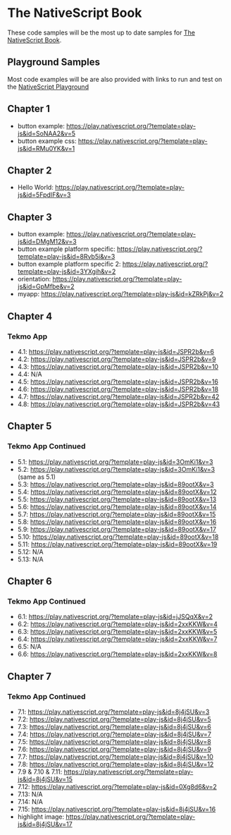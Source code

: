 # The NativeScript Book
These code samples will be the most up to date samples for [The NativeScript Book](https://www.nativescript.org/get-the-nativescript-book).

## Playground Samples
Most code examples will be are also provided with links to run and test on the [NativeScript Playground](https://play.nativescript.org/)

## Chapter 1
- button example: https://play.nativescript.org/?template=play-js&id=SoNAA2&v=5
- button example css: https://play.nativescript.org/?template=play-js&id=RMu0YK&v=1

## Chapter 2
- Hello World: https://play.nativescript.org/?template=play-js&id=5FpdIF&v=3

## Chapter 3
- button example: https://play.nativescript.org/?template=play-js&id=DMgM12&v=3
- button example platform specific: https://play.nativescript.org/?template=play-js&id=8Rvb5i&v=3
- button example platform specific 2: https://play.nativescript.org/?template=play-js&id=3YXgih&v=2
- orientation: https://play.nativescript.org/?template=play-js&id=GpMfbe&v=2
- myapp: https://play.nativescript.org/?template=play-js&id=kZRkPj&v=2

## Chapter 4
### Tekmo App
- 4.1: https://play.nativescript.org/?template=play-js&id=JSPR2b&v=6
- 4.2: https://play.nativescript.org/?template=play-js&id=JSPR2b&v=9
- 4.3: https://play.nativescript.org/?template=play-js&id=JSPR2b&v=10
- 4.4: N/A
- 4.5: https://play.nativescript.org/?template=play-js&id=JSPR2b&v=16
- 4.6: https://play.nativescript.org/?template=play-js&id=JSPR2b&v=18
- 4.7: https://play.nativescript.org/?template=play-js&id=JSPR2b&v=42
- 4.8: https://play.nativescript.org/?template=play-js&id=JSPR2b&v=43

## Chapter 5
### Tekmo App Continued
- 5.1: https://play.nativescript.org/?template=play-js&id=3OmKi1&v=3
- 5.2: https://play.nativescript.org/?template=play-js&id=3OmKi1&v=3 (same as 5.1)
- 5.3: https://play.nativescript.org/?template=play-js&id=89ootX&v=3
- 5.4: https://play.nativescript.org/?template=play-js&id=89ootX&v=12
- 5.5: https://play.nativescript.org/?template=play-js&id=89ootX&v=13
- 5.6: https://play.nativescript.org/?template=play-js&id=89ootX&v=14
- 5.7: https://play.nativescript.org/?template=play-js&id=89ootX&v=15
- 5.8: https://play.nativescript.org/?template=play-js&id=89ootX&v=16
- 5.9: https://play.nativescript.org/?template=play-js&id=89ootX&v=17
- 5.10: https://play.nativescript.org/?template=play-js&id=89ootX&v=18
- 5.11: https://play.nativescript.org/?template=play-js&id=89ootX&v=19
- 5.12: N/A
- 5.13: N/A

## Chapter 6
### Tekmo App Continued
- 6.1: https://play.nativescript.org/?template=play-js&id=jJSQqX&v=2
- 6.2: https://play.nativescript.org/?template=play-js&id=2xxKKW&v=4
- 6.3: https://play.nativescript.org/?template=play-js&id=2xxKKW&v=5
- 6.4: https://play.nativescript.org/?template=play-js&id=2xxKKW&v=7
- 6.5: N/A
- 6.6: https://play.nativescript.org/?template=play-js&id=2xxKKW&v=8

## Chapter 7
### Tekmo App Continued
- 7.1: https://play.nativescript.org/?template=play-js&id=8j4jSU&v=3
- 7.2: https://play.nativescript.org/?template=play-js&id=8j4jSU&v=5
- 7.3: https://play.nativescript.org/?template=play-js&id=8j4jSU&v=6
- 7.4: https://play.nativescript.org/?template=play-js&id=8j4jSU&v=7
- 7.5: https://play.nativescript.org/?template=play-js&id=8j4jSU&v=8
- 7.6: https://play.nativescript.org/?template=play-js&id=8j4jSU&v=9
- 7.7: https://play.nativescript.org/?template=play-js&id=8j4jSU&v=10
- 7.8: https://play.nativescript.org/?template=play-js&id=8j4jSU&v=12
- 7.9 & 7.10 & 7.11: https://play.nativescript.org/?template=play-js&id=8j4jSU&v=15
- 7.12: https://play.nativescript.org/?template=play-js&id=0Xg8d6&v=2
- 7.13: N/A
- 7.14: N/A
- 7.15: https://play.nativescript.org/?template=play-js&id=8j4jSU&v=16
- highlight image: https://play.nativescript.org/?template=play-js&id=8j4jSU&v=17


